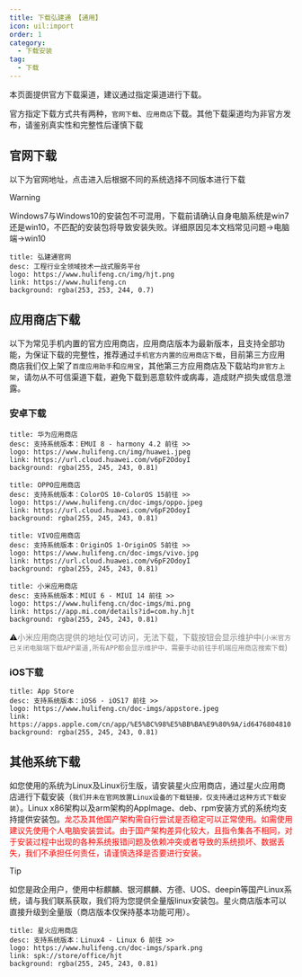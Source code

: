 ```yaml
---
title: 下载弘建通 【通用】
icon: uil:import
order: 1
category:
  - 下载安装
tag:
  - 下载
---
```

本页面提供官方下载渠道，建议通过指定渠道进行下载。
<!-- ## 下载方式 <Badge text="新" type="tip" /> -->
官方指定下载方式共有两种，`官网下载`、`应用商店`下载。其他下载渠道均为非官方发布，请鉴别真实性和完整性后谨慎下载


## 官网下载 
以下为官网地址，点击进入后根据不同的系统选择不同版本进行下载
> [!warning]
> Windows7与Windows10的安装包不可混用，下载前请确认自身电脑系统是win7还是win10，不匹配的安装包将导致安装失败。详细原因见本文档常见问题->电脑端->win10

  ```component VPCard
  title: 弘建通官网
  desc: 工程行业全领域技术一战式服务平台
  logo: https://www.hulifeng.cn/img/hjt.png
  link: https://www.hulifeng.cn
  background: rgba(253, 253, 244, 0.7)
  ```

## 应用商店下载 
以下为常见手机内置的官方应用商店，应用商店版本为最新版本，且支持全部功能，为保证下载的完整性，推荐通过`手机官方内置的应用商店下载`，目前第三方应用商店我们仅上架了`百度应用助手`和`应用宝`，其他第三方应用商店及下载站均`非官方上架`，请勿从不可信渠道下载，避免下载到恶意软件或病毒，造成财产损失或信息泄露。

### 安卓下载

  ```component VPCard
  title: 华为应用商店
  desc: 支持系统版本：EMUI 8 - harmony 4.2 前往 >>
  logo: https://www.hulifeng.cn/img/huawei.jpeg
  link: https://url.cloud.huawei.com/v6pF2OdoyI
  background: rgba(255, 245, 243, 0.81)
  ```
  ```component VPCard
  title: OPPO应用商店
  desc: 支持系统版本：ColorOS 10-ColorOS 15前往 >>
  logo: https://www.hulifeng.cn/doc-imgs/oppo.jpeg
  link: https://url.cloud.huawei.com/v6pF2OdoyI
  background: rgba(255, 245, 243, 0.81)
  ```
  ```component VPCard
  title: VIVO应用商店
  desc: 支持系统版本：OriginOS 1-OriginOS 5前往 >>
  logo: https://www.hulifeng.cn/doc-imgs/vivo.jpg
  link: https://url.cloud.huawei.com/v6pF2OdoyI
  background: rgba(255, 245, 243, 0.81)
  ```
  ```component VPCard
  title: 小米应用商店
  desc: 支持系统版本：MIUI 6 - MIUI 14 前往 >>
  logo: https://www.hulifeng.cn/doc-imgs/mi.png
  link: https://app.mi.com/details?id=com.hy.hjt
  background: rgba(255, 245, 243, 0.81)
  ```
 ⚠️<font color="#808080">小米应用商店提供的地址仅可访问，无法下载，下载按钮会显示维护中(`小米官方已关闭电脑端下载APP渠道,所有APP都会显示维护中，需要手动前往手机端应用商店搜索下载`)</font>

 ### iOS下载
  ```component VPCard
  title: App Store
  desc: 支持系统版本：iOS6 - iOS17 前往 >>
  logo: https://www.hulifeng.cn/doc-imgs/appstore.jpeg
  link: https://apps.apple.com/cn/app/%E5%BC%98%E5%BB%BA%E9%80%9A/id6476804810
  background: rgba(255, 245, 243, 0.81)
  ```

## 其他系统下载

 如您使用的系统为Linux及Linux衍生版，请安装星火应用商店，通过星火应用商店进行下载安装（`我们并未在官网放置Linux设备的下载链接，仅支持通过这种方式下载安装`）。Linux x86架构以及arm架构的AppImage、deb、rpm安装方式的系统均支持提供安装包。<font color="red">龙芯及其他国产架构需自行尝试是否稳定可以正常使用。如需使用建议先使用个人电脑安装尝试。由于国产架构差异化较大，且指令集各不相同，对于安装过程中出现的各种系统报错问题及依赖冲突或者导致的系统损坏、数据丢失，我们不承担任何责任，请谨慎选择是否要进行安装。</font>
 > [!tip]
 > 如您是政企用户，使用中标麒麟、银河麒麟、方德、UOS、deepin等国产Linux系统，请与我们联系获取，我们将为您提供全量版linux安装包。星火商店版本可以直接升级到全量版（商店版本仅保持基本功能可用）。
 
  ```component VPCard
  title: 星火应用商店
  desc: 支持系统版本：Linux4 - Linux 6 前往 >>
  logo: https://www.hulifeng.cn/doc-imgs/spark.png
  link: spk://store/office/hjt
  background: rgba(255, 245, 243, 0.81)
  ```